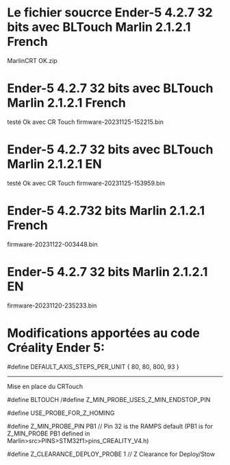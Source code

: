 # Le fichier soucrce Ender-5 4.2.7 32 bits avec BLTouch Marlin 2.1.2.1 French
MarlinCRT OK.zip

# Ender-5 4.2.7 32 bits avec BLTouch Marlin 2.1.2.1 French
testé Ok avec CR Touch
firmware-20231125-152215.bin

# Ender-5 4.2.7 32 bits avec BLTouch Marlin 2.1.2.1 EN 
testé Ok avec CR Touch
firmware-20231125-153959.bin

# Ender-5 4.2.732 bits Marlin 2.1.2.1 French
firmware-20231122-003448.bin

# Ender-5 4.2.7 32 bits Marlin 2.1.2.1 EN
firmware-20231120-235233.bin

# Modifications apportées au code Créality Ender 5: 

#define DEFAULT_AXIS_STEPS_PER_UNIT   { 80, 80, 800, 93 }
________________________________________________

Mise en place du CRTouch

#define BLTOUCH
/#define Z_MIN_PROBE_USES_Z_MIN_ENDSTOP_PIN

#define USE_PROBE_FOR_Z_HOMING

#define Z_MIN_PROBE_PIN PB1 // Pin 32 is the RAMPS default (PB1 is for Z_MIN_PROBE PB1 defined in Marlin>src>PINS>STM32f1>pins_CREALITY_V4.h)

#define Z_CLEARANCE_DEPLOY_PROBE   1 // Z Clearance for Deploy/Stow
